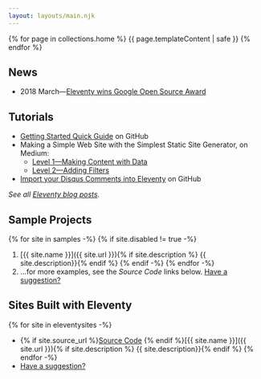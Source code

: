 ```yaml
---
layout: layouts/main.njk
---
```


{% for page in collections.home %}
{{ page.templateContent | safe }}
{% endfor %}

## News

* 2018 March—<a href="https://www.zachleat.com/web/eleventy-google-award/">Eleventy wins Google Open Source Award </a>

## Tutorials

* [Getting Started Quick Guide](https://github.com/11ty/eleventy#getting-started) on GitHub
* <span class="elv-b">Making a Simple Web Site with the Simplest Static Site Generator</span>, on Medium:
	* [Level 1—Making Content with Data](https://medium.com/@11ty/making-a-simple-web-site-with-the-simplest-static-site-generator-level-1-7fc6febca1)
	* [Level 2—Adding Filters](https://medium.com/@11ty/making-a-simple-web-site-with-eleventy-level-2-1b356183377c)
* [Import your Disqus Comments into Eleventy](https://github.com/11ty/eleventy-import-disqus/blob/master/README.md) on GitHub

_See all [Eleventy blog posts](https://www.zachleat.com/web/eleventy/)._


## Sample Projects

{% for site in samples -%}
{% if site.disabled != true -%}
1. [{{ site.name }}]({{ site.url }}){% if site.description %} {{ site.description}}{% endif %}
{% endif -%}
{% endfor -%}
1. …for more examples, see the _Source Code_ links below. [Have a suggestion?](https://github.com/11ty/eleventy/issues/new?labels=sample-project)

## Sites Built with Eleventy

{% for site in eleventysites -%}
* {% if site.source_url %}<a href="{{ site.source_url }}" class="minilink">Source Code</a> {% endif %}[{{ site.name }}]({{ site.url }}){% if site.description %} {{ site.description}}{% endif %}
{% endfor -%}
* [Have a suggestion?](https://github.com/11ty/11ty.io/issues/new?title=I+built+a+site+with+Eleventy!)
